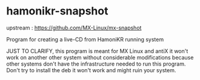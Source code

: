 hamonikr-snapshot
===================

upstream : https://github.com/MX-Linux/mx-snapshot

Program for creating a live-CD from HamoniKR running system

JUST TO CLARIFY, this program is meant for MX Linux and antiX it won't work on another other system without considerable modifications because other systems don't have the infrastructure needed to run this program. Don't try to install the deb it won't work and might ruin your system.
